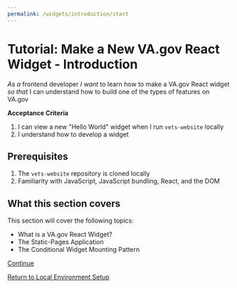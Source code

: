 ```yaml
---
permalink: /widgets/introduction/start
---
```


# Tutorial: Make a New VA.gov React Widget - Introduction

_As a_ frontend developer
_I want_ to learn how to make a VA.gov React widget
_so that_ I can understand how to build one of the types of features on VA.gov

**Acceptance Criteria**

1.  I can view a new "Hello World" widget when I run `vets-website` locally
2.  I understand how to develop a widget

## Prerequisites

1.  The `vets-website` repository is cloned locally
2.  Familiarity with JavaScript, JavaScript bundling, React, and the DOM

## What this section covers

This section will cover the following topics:

- What is a VA.gov React Widget?
- The Static-Pages Application
- The Conditional Widget Mounting Pattern

[Continue](./2_WIDGET.md)

[Return to Local Environment Setup](../../local-environment-setup/3_TUTORIAL_CHOICE.md)

